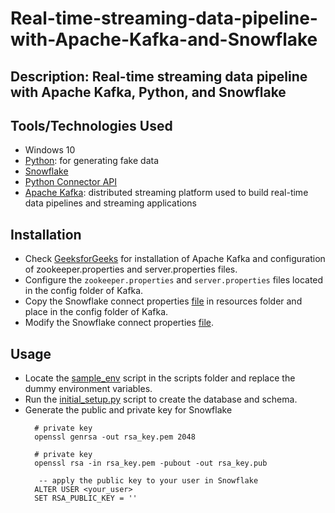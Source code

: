 # Real-time-streaming-data-pipeline-with-Apache-Kafka-and-Snowflake

## Description: Real-time streaming data pipeline with Apache Kafka, Python, and Snowflake

## Tools/Technologies Used

* Windows 10
* [Python](https://www.python.org/downloads/release/python-3913/): for generating fake data
* [Snowflake](https://www.snowflake.com/en/)
* [Python Connector API](https://docs.snowflake.com/en/developer-guide/python-connector/python-connector-api#module-snowflake-connector)
* [Apache Kafka](https://kafka.apache.org/downloads):  distributed streaming platform used to build real-time data pipelines and streaming applications

## Installation
* Check [GeeksforGeeks](https://www.geeksforgeeks.org/how-to-install-and-run-apache-kafka-on-windows/) for installation of Apache Kafka and configuration of zookeeper.properties and server.properties files.
* Configure the `zookeeper.properties` and `server.properties` files located in the config folder of Kafka.
* Copy the Snowflake connect properties [file](./resources/snowflake_connect.properties) in resources folder and place in the config folder of Kafka.
* Modify the Snowflake connect properties [file](./resources/snowflake_connect.properties).

## Usage
* Locate the [sample_env](./scripts/sample_env) script in the scripts folder and replace the dummy environment variables.
* Run the [initial_setup.py](./utils/sf_initial_setup.py) script to create the database and schema.
* Generate the public and private key for Snowflake
  ```
    # private key 
    openssl genrsa -out rsa_key.pem 2048

    # private key
    openssl rsa -in rsa_key.pem -pubout -out rsa_key.pub
  
     -- apply the public key to your user in Snowflake
    ALTER USER <your_user>
    SET RSA_PUBLIC_KEY = ''
  ```